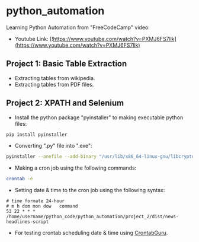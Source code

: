 # python_automation
Learning Python Automation from "FreeCodeCamp" video:
- Youtube Link: [!https://www.youtube.com/watch?v=PXMJ6FS7llk](https://www.youtube.com/watch?v=PXMJ6FS7llk)
## Project 1: Basic Table Extraction
- Extracting tables from wikipedia.
- Extracting tables from PDF files.
## Project 2: XPATH and Selenium
- Install the python package "pyinstaller" to making executable python files:
```bash
pip install pyinstaller
```
- Converting ".py" file into ".exe":
```bash
pyinstaller --onefile --add-binary "/usr/lib/x86_64-linux-gnu/libcrypto.so.3:." --add-binary "/usr/lib/x86_64-linux-gnu/libssl.so.3:." news-headlines-script.py
```
- Making a cron job using the following commands:
```bash
crontab -e
```
- Setting date & time to the cron job using the following syntax:
```text
# time formate 24-hour
# m h dom mon dow   command
53 22 * * * /home/username/python_code/python_automation/project_2/dist/news-headlines-script
```
- For testing crontab scheduling date & time using [CrontabGuru](https://crontab.guru/).